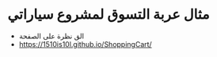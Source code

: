 # مثال عربة التسوق لمشروع سياراتي

- الق نظرة على الصفحة
- https://1510is10l.github.io/ShoppingCart/
